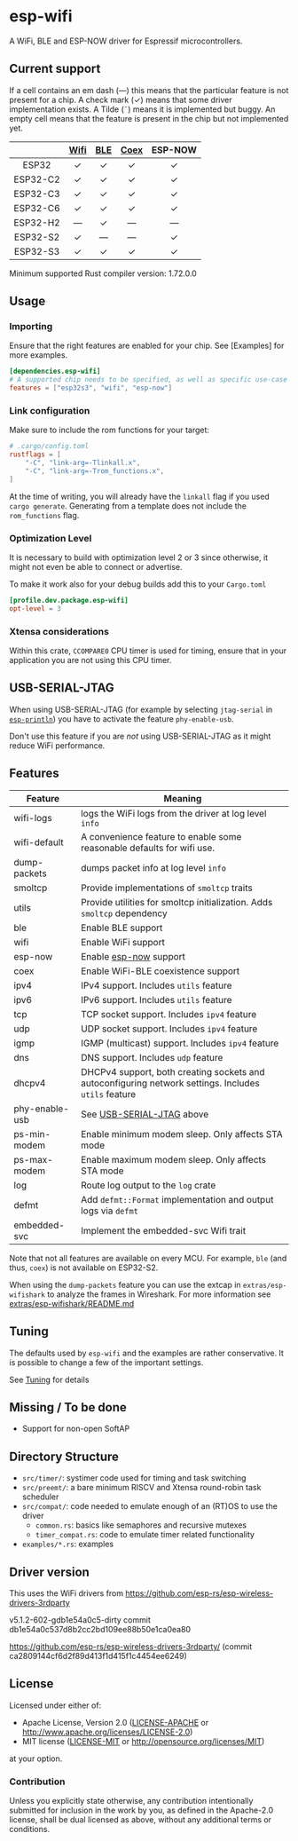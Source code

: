 # esp-wifi

A WiFi, BLE and ESP-NOW driver for Espressif microcontrollers.

## Current support

If a cell contains an em dash (&mdash;) this means that the particular feature is not present for a chip. A check mark (✓) means that some driver implementation exists. A Tilde (&tilde;) means it is implemented but buggy. An empty cell means that the feature is present in the chip but not implemented yet.

|          | [Wifi](https://github.com/esp-rs/esp-wifi/issues/94) | [BLE](https://github.com/esp-rs/esp-wifi/issues/93) | [Coex](https://github.com/esp-rs/esp-wifi/issues/92) | ESP-NOW |
| :------: | :--------------------------------------------------: | :-------------------------------------------------: | :--------------------------------------------------: | :-----: |
|  ESP32   |                          ✓                           |                          ✓                          |                          ✓                           |    ✓    |
| ESP32-C2 |                          ✓                           |                          ✓                          |                          ✓                           |    ✓    |
| ESP32-C3 |                          ✓                           |                          ✓                          |                          ✓                           |    ✓    |
| ESP32-C6 |                          ✓                           |                          ✓                          |                          ✓                           |    ✓    |
| ESP32-H2 |                       &mdash;                        |                          ✓                          |                       &mdash;                        | &mdash; |
| ESP32-S2 |                          ✓                           |                       &mdash;                       |                       &mdash;                        |    ✓    |
| ESP32-S3 |                          ✓                           |                          ✓                          |                          ✓                           |    ✓    |

Minimum supported Rust compiler version: 1.72.0.0

## Usage

### Importing

Ensure that the right features are enabled for your chip. See [Examples] for more examples.

```toml
[dependencies.esp-wifi]
# A supported chip needs to be specified, as well as specific use-case features
features = ["esp32s3", "wifi", "esp-now"]
```

### Link configuration

Make sure to include the rom functions for your target:

```toml
# .cargo/config.toml
rustflags = [
    "-C", "link-arg=-Tlinkall.x",
    "-C", "link-arg=-Trom_functions.x",
]
```
At the time of writing, you will already have the `linkall` flag if you used `cargo generate`. Generating from a template does not include the `rom_functions` flag.


### Optimization Level

It is necessary to build with optimization level 2 or 3 since otherwise, it might not even be able to connect or advertise.

To make it work also for your debug builds add this to your `Cargo.toml`

```toml
[profile.dev.package.esp-wifi]
opt-level = 3
```

### Xtensa considerations

Within this crate, `CCOMPARE0` CPU timer is used for timing, ensure that in your application you are not using this CPU timer.

## USB-SERIAL-JTAG

When using USB-SERIAL-JTAG (for example by selecting `jtag-serial` in [`esp-println`](https://crates.io/crates/esp-println)) you have to activate the feature `phy-enable-usb`.

Don't use this feature if you are _not_ using USB-SERIAL-JTAG as it might reduce WiFi performance.

## Features

| Feature        | Meaning                                                                                              |
| -------------- | ---------------------------------------------------------------------------------------------------- |
| wifi-logs      | logs the WiFi logs from the driver at log level `info`                                               |
| wifi-default   | A convenience feature to enable some reasonable defaults for wifi use.                               |
| dump-packets   | dumps packet info at log level `info`                                                                |
| smoltcp        | Provide implementations of `smoltcp` traits                                                          |
| utils          | Provide utilities for smoltcp initialization. Adds `smoltcp` dependency                              |
| ble            | Enable BLE support                                                                                   |
| wifi           | Enable WiFi support                                                                                  |
| esp-now        | Enable [esp-now](https://www.espressif.com/en/solutions/low-power-solutions/esp-now) support         |
| coex           | Enable WiFi-BLE coexistence support                                                                  |
| ipv4           | IPv4 support. Includes `utils` feature                                                               |
| ipv6           | IPv6 support. Includes `utils` feature                                                               |
| tcp            | TCP socket support. Includes `ipv4` feature                                                          |
| udp            | UDP socket support. Includes `ipv4` feature                                                          |
| igmp           | IGMP (multicast) support. Includes `ipv4` feature                                                    |
| dns            | DNS support. Includes `udp` feature                                                                  |
| dhcpv4         | DHCPv4 support, both creating sockets and autoconfiguring network settings. Includes `utils` feature |
| phy-enable-usb | See [USB-SERIAL-JTAG](#usb-serial-jtag) above                                                        |
| ps-min-modem   | Enable minimum modem sleep. Only affects STA mode                                                    |
| ps-max-modem   | Enable maximum modem sleep. Only affects STA mode                                                    |
| log            | Route log output to the `log` crate                                                                  |
| defmt          | Add `defmt::Format` implementation and output logs via `defmt`                                       |
| embedded-svc   | Implement the embedded-svc Wifi trait                                                                |

Note that not all features are available on every MCU. For example, `ble` (and thus, `coex`) is not available on ESP32-S2.

When using the `dump-packets` feature you can use the extcap in `extras/esp-wifishark` to analyze the frames in Wireshark.
For more information see [extras/esp-wifishark/README.md](../extras/esp-wifishark/README.md)

## Tuning

The defaults used by `esp-wifi` and the examples are rather conservative. It is possible to change a few of the important settings.

See [Tuning](./tuning.md) for details

## Missing / To be done

- Support for non-open SoftAP

## Directory Structure

- `src/timer/`: systimer code used for timing and task switching
- `src/preemt/`: a bare minimum RISCV and Xtensa round-robin task scheduler
- `src/compat/`: code needed to emulate enough of an (RT)OS to use the driver
  - `common.rs`: basics like semaphores and recursive mutexes
  - `timer_compat.rs`: code to emulate timer related functionality
- `examples/*.rs`: examples

## Driver version

This uses the WiFi drivers from https://github.com/esp-rs/esp-wireless-drivers-3rdparty

v5.1.2-602-gdb1e54a0c5-dirty commit db1e54a0c537d8b2cc2bd109ee88b50e1ca0ea80

https://github.com/esp-rs/esp-wireless-drivers-3rdparty/ (commit ca2809144cf6d2f89d413f1d415f1c4454ee6249)

## License

Licensed under either of:

- Apache License, Version 2.0 ([LICENSE-APACHE](LICENSE-APACHE) or http://www.apache.org/licenses/LICENSE-2.0)
- MIT license ([LICENSE-MIT](LICENSE-MIT) or http://opensource.org/licenses/MIT)

at your option.

### Contribution

Unless you explicitly state otherwise, any contribution intentionally submitted for inclusion in
the work by you, as defined in the Apache-2.0 license, shall be dual licensed as above, without
any additional terms or conditions.
